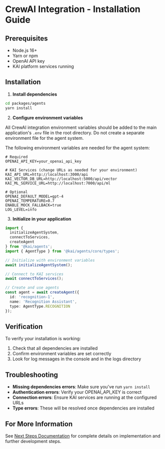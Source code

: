 # CrewAI Integration - Installation Guide

## Prerequisites
- Node.js 16+
- Yarn or npm
- OpenAI API key
- KAI platform services running

## Installation

1. **Install dependencies**

```bash
cd packages/agents
yarn install
```

2. **Configure environment variables**

All CrewAI integration environment variables should be added to the main application's `.env` file in the root directory. Do not create a separate environment file for the agent system.

The following environment variables are needed for the agent system:

```
# Required
OPENAI_API_KEY=your_openai_api_key

# KAI Services (change URLs as needed for your environment)
KAI_API_URL=http://localhost:3000/api
KAI_VECTOR_DB_URL=http://localhost:5000/api/vector
KAI_ML_SERVICE_URL=http://localhost:7000/api/ml

# Optional
OPENAI_DEFAULT_MODEL=gpt-4
OPENAI_TEMPERATURE=0.7
ENABLE_MOCK_FALLBACK=true
LOG_LEVEL=info
```

3. **Initialize in your application**

```typescript
import { 
  initializeAgentSystem, 
  connectToServices, 
  createAgent 
} from '@kai/agents';
import { AgentType } from '@kai/agents/core/types';

// Initialize with environment variables
await initializeAgentSystem();

// Connect to KAI services
await connectToServices();

// Create and use agents
const agent = await createAgent({
  id: 'recognition-1',
  name: 'Recognition Assistant',
  type: AgentType.RECOGNITION
});
```

## Verification

To verify your installation is working:

1. Check that all dependencies are installed
2. Confirm environment variables are set correctly
3. Look for log messages in the console and in the logs directory

## Troubleshooting

- **Missing dependencies errors**: Make sure you've run `yarn install`
- **Authentication errors**: Verify your OPENAI_API_KEY is correct
- **Connection errors**: Ensure KAI services are running at the configured URLs
- **Type errors**: These will be resolved once dependencies are installed

## For More Information

See [Next Steps Documentation](./agents-crewai-next-steps.md) for complete details on implementation and further development steps.